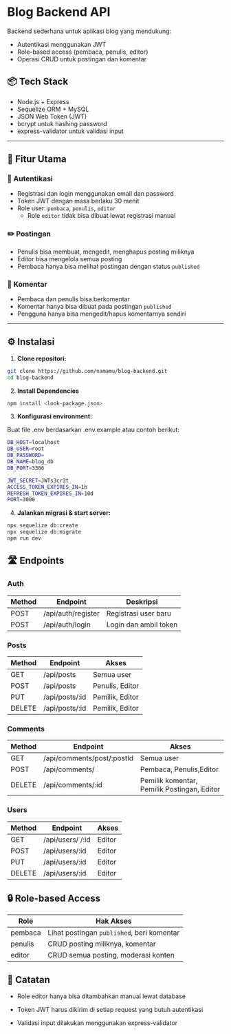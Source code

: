 # Blog Backend API

Backend sederhana untuk aplikasi blog yang mendukung:
- Autentikasi menggunakan JWT
- Role-based access (pembaca, penulis, editor)
- Operasi CRUD untuk postingan dan komentar

## 📦 Tech Stack

- Node.js + Express
- Sequelize ORM + MySQL
- JSON Web Token (JWT)
- bcrypt untuk hashing password
- express-validator untuk validasi input

---

## 🚀 Fitur Utama

### 🔐 Autentikasi
- Registrasi dan login menggunakan email dan password
- Token JWT dengan masa berlaku 30 menit
- Role user: `pembaca`, `penulis`, `editor`
  - Role `editor` tidak bisa dibuat lewat registrasi manual

### ✏️ Postingan
- Penulis bisa membuat, mengedit, menghapus posting miliknya
- Editor bisa mengelola semua posting
- Pembaca hanya bisa melihat postingan dengan status `published`

### 💬 Komentar
- Pembaca dan penulis bisa berkomentar
- Komentar hanya bisa dibuat pada postingan `published`
- Pengguna hanya bisa mengedit/hapus komentarnya sendiri

---

## ⚙️ Instalasi

1. **Clone repositori:**

```bash
git clone https://github.com/namamu/blog-backend.git
cd blog-backend
```

2. **Install Dependencies**

```bash
npm install <look-package.json>
```
3. **Konfigurasi environment:**

Buat file .env berdasarkan .env.example atau contoh berikut:

```bash
DB_HOST=localhost
DB_USER=root
DB_PASSWORD=
DB_NAME=blog_db
DB_PORT=3306

JWT_SECRET=JWTs3cr3t
ACCESS_TOKEN_EXPIRES_IN=1h
REFRESH_TOKEN_EXPIRES_IN=10d
PORT=3000
```
4. **Jalankan migrasi & start server:**

```bash
npx sequelize db:create
npx sequelize db:migrate
npm run dev
```

## 🛣️ Endpoints

### Auth
| Method | Endpoint           | Deskripsi             |
| ------ | ------------------ | --------------------- |
| POST   | /api/auth/register | Registrasi user baru  |
| POST   | /api/auth/login    | Login dan ambil token |

### Posts
| Method | Endpoint        | Akses           |
| ------ | --------------- | --------------- |
| GET    | /api/posts      | Semua user      |
| POST   | /api/posts      | Penulis, Editor |
| PUT    | /api/posts/:id | Pemilik, Editor |
| DELETE | /api/posts/:id | Pemilik, Editor |

### Comments
| Method | Endpoint                    | Akses            |
| ------ | --------------------------- | ---------------- |
| GET    | /api/comments/post/:postId | Semua user       |
| POST   | /api/comments/             | Pembaca, Penulis,Editor |
| DELETE | /api/comments/:id          | Pemilik komentar, Pemilik Postingan, Editor |

### Users
| Method | Endpoint                    | Akses            |
| ------ | --------------------------- | ---------------- |
| GET    | /api/users/ /:id              | Editor           |
| POST   | /api/users/:id                | Editor           |
| PUT    | /api/users/:id             | Editor           |
| DELETE | /api/users/:id             | Editor           |

## 🔒 Role-based Access
| Role    | Hak Akses                                  |
| ------- | ------------------------------------------ |
| pembaca | Lihat postingan `published`, beri komentar |
| penulis | CRUD posting miliknya, komentar            |
| editor  | CRUD semua posting, moderasi konten        |

## 📌 Catatan

- Role editor hanya bisa ditambahkan manual lewat database

- Token JWT harus dikirim di setiap request yang butuh autentikasi

- Validasi input dilakukan menggunakan express-validator
